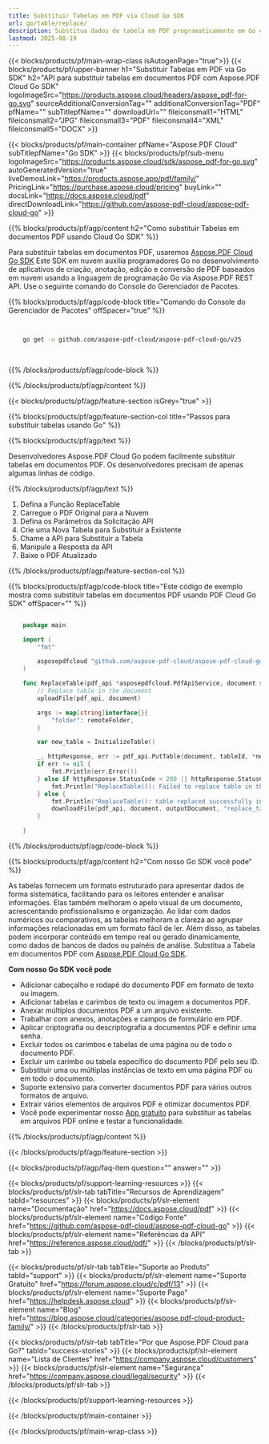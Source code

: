 ```yaml
---
title: Substituir Tabelas em PDF via Cloud Go SDK
url: go/table/replace/
description: Substitua dados de tabela em PDF programaticamente em Go com Aspose.PDF Cloud SDK.
lastmod: 2025-08-19
---
```


{{< blocks/products/pf/main-wrap-class isAutogenPage="true">}}
{{< blocks/products/pf/upper-banner h1="Substituir Tabelas em PDF via Go SDK" h2="API para substituir tabelas em documentos PDF com Aspose.PDF Cloud Go SDK" logoImageSrc="https://products.aspose.cloud/headers/aspose_pdf-for-go.svg" sourceAdditionalConversionTag="" additionalConversionTag="PDF" pfName="" subTitlepfName="" downloadUrl="" fileiconsmall1="HTML" fileiconsmall2="JPG" fileiconsmall3="PDF" fileiconsmall4="XML" fileiconsmall5="DOCX" >}}

{{< blocks/products/pf/main-container pfName="Aspose.PDF Cloud" subTitlepfName="Go SDK" >}}
{{< blocks/products/pf/sub-menu logoImageSrc="https://products.aspose.cloud/sdk/aspose_pdf-for-go.svg"
autoGeneratedVersion="true"
liveDemosLink="https://products.aspose.app/pdf/family/" PricingLink="https://purchase.aspose.cloud/pricing" buyLink="" docsLink="https://docs.aspose.cloud/pdf"  directDownloadLink="https://github.com/aspose-pdf-cloud/aspose-pdf-cloud-go" >}}

{{% blocks/products/pf/agp/content h2="Como substituir Tabelas em documentos PDF usando Cloud Go SDK" %}}

Para substituir tabelas em documentos PDF, usaremos
[Aspose.PDF Cloud Go SDK](https://products.aspose.cloud/pdf/go/)
Este SDK em nuvem auxilia programadores Go no desenvolvimento de aplicativos de criação, anotação, edição e conversão de PDF baseados em nuvem usando a linguagem de programação Go via Aspose.PDF REST API. Use o seguinte comando do Console do Gerenciador de Pacotes.

{{% blocks/products/pf/agp/code-block title="Comando do Console do Gerenciador de Pacotes" offSpacer="true" %}}

```bash

     
    go get -u github.com/aspose-pdf-cloud/aspose-pdf-cloud-go/v25
     
     
```

{{% /blocks/products/pf/agp/code-block %}}

{{% /blocks/products/pf/agp/content %}}

{{< blocks/products/pf/agp/feature-section isGrey="true" >}}

{{% blocks/products/pf/agp/feature-section-col title="Passos para substituir tabelas usando Go" %}}

{{% blocks/products/pf/agp/text %}}

Desenvolvedores Aspose.PDF Cloud Go podem facilmente substituir tabelas em documentos PDF. Os desenvolvedores precisam de apenas algumas linhas de código.

{{% /blocks/products/pf/agp/text %}}

1. Defina a Função ReplaceTable
1. Carregue o PDF Original para a Nuvem
1. Defina os Parâmetros da Solicitação API
1. Crie uma Nova Tabela para Substituir a Existente
1. Chame a API para Substituir a Tabela
1. Manipule a Resposta da API
1. Baixe o PDF Atualizado

{{% /blocks/products/pf/agp/feature-section-col %}}

{{% blocks/products/pf/agp/code-block title="Este código de exemplo mostra como substituir tabelas em documentos PDF usando PDF Cloud Go SDK" offSpacer="" %}}

```go

    package main

    import (
        "fmt"

        asposepdfcloud "github.com/aspose-pdf-cloud/aspose-pdf-cloud-go/v25"
    )

    func ReplaceTable(pdf_api *asposepdfcloud.PdfApiService, document string, tableId string, outputDocument string, remoteFolder string) {
        // Replace table in the document
        uploadFile(pdf_api, document)

        args := map[string]interface{}{
            "folder": remoteFolder,
        }

        var new_table = InitializeTable()

        _, httpResponse, err := pdf_api.PutTable(document, tableId, *new_table, args)
        if err != nil {
            fmt.Println(err.Error())
        } else if httpResponse.StatusCode < 200 || httpResponse.StatusCode > 299 {
            fmt.Println("ReplaceTable()): Failed to replace table in the document.")
        } else {
            fmt.Println("ReplaceTable(): table replaced successfully in the document '" + document + "'.")
            downloadFile(pdf_api, document, outputDocument, "replace_table_")
        }

    }
```

{{% /blocks/products/pf/agp/code-block %}}

{{% blocks/products/pf/agp/content h2="Com nosso Go SDK você pode" %}}

As tabelas fornecem um formato estruturado para apresentar dados de forma sistemática, facilitando para os leitores entender e analisar informações. Elas também melhoram o apelo visual de um documento, acrescentando profissionalismo e organização. Ao lidar com dados numéricos ou comparativos, as tabelas melhoram a clareza ao agrupar informações relacionadas em um formato fácil de ler. Além disso, as tabelas podem incorporar conteúdo em tempo real ou gerado dinamicamente, como dados de bancos de dados ou painéis de análise.
Substitua a Tabela em documentos PDF com [Aspose.PDF Cloud Go SDK](https://products.aspose.cloud/pdf/go/).

**Com nosso Go SDK você pode**

+ Adicionar cabeçalho e rodapé do documento PDF em formato de texto ou imagem.
+ Adicionar tabelas e carimbos de texto ou imagem a documentos PDF.
+ Anexar múltiplos documentos PDF a um arquivo existente.
+ Trabalhar com anexos, anotações e campos de formulário em PDF.
+ Aplicar criptografia ou descriptografia a documentos PDF e definir uma senha.
+ Excluir todos os carimbos e tabelas de uma página ou de todo o documento PDF.
+ Excluir um carimbo ou tabela específico do documento PDF pelo seu ID.
+ Substituir uma ou múltiplas instâncias de texto em uma página PDF ou em todo o documento.
+ Suporte extensivo para converter documentos PDF para vários outros formatos de arquivo.
+ Extrair vários elementos de arquivos PDF e otimizar documentos PDF.
+ Você pode experimentar nosso [App gratuito](https://products.aspose.app/pdf/) para substituir as tabelas em arquivos PDF online e testar a funcionalidade.

{{% /blocks/products/pf/agp/content %}}

{{< /blocks/products/pf/agp/feature-section >}}

{{< blocks/products/pf/agp/faq-item question="" answer="" >}}

{{< blocks/products/pf/support-learning-resources >}}
{{< blocks/products/pf/slr-tab tabTitle="Recursos de Aprendizagem" tabId="resources" >}}
{{< blocks/products/pf/slr-element name="Documentação" href="https://docs.aspose.cloud/pdf" >}}
{{< blocks/products/pf/slr-element name="Código Fonte" href="https://github.com/aspose-pdf-cloud/aspose-pdf-cloud-go" >}}
{{< blocks/products/pf/slr-element name="Referências da API" href="https://reference.aspose.cloud/pdf/" >}}
{{< /blocks/products/pf/slr-tab >}}

{{< blocks/products/pf/slr-tab tabTitle="Suporte ao Produto" tabId="support" >}}
{{< blocks/products/pf/slr-element name="Suporte Gratuito" href="https://forum.aspose.cloud/c/pdf/13" >}}
{{< blocks/products/pf/slr-element name="Suporte Pago" href="https://helpdesk.aspose.cloud" >}}
{{< blocks/products/pf/slr-element name="Blog" href="https://blog.aspose.cloud/categories/aspose.pdf-cloud-product-family/" >}}
{{< /blocks/products/pf/slr-tab >}}

{{< blocks/products/pf/slr-tab tabTitle="Por que Aspose.PDF Cloud para Go?" tabId="success-stories" >}}
{{< blocks/products/pf/slr-element name="Lista de Clientes" href="https://company.aspose.cloud/customers" >}}
{{< blocks/products/pf/slr-element name="Segurança" href="https://company.aspose.cloud/legal/security" >}}
{{< /blocks/products/pf/slr-tab >}}

{{< /blocks/products/pf/support-learning-resources >}}

{{< /blocks/products/pf/main-container >}}

{{< /blocks/products/pf/main-wrap-class >}}




